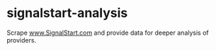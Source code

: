 # signalstart-analysis
Scrape www.SignalStart.com and provide data for deeper analysis of providers.
